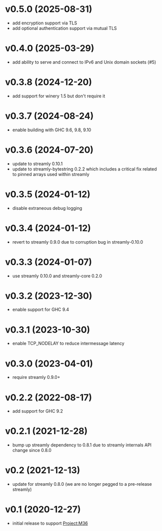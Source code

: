# v0.5.0 (2025-08-31)

* add encryption support via TLS
* add optional authentication support via mutual TLS

# v0.4.0 (2025-03-29)

* add ability to serve and connect to IPv6 and Unix domain sockets (#5)

# v0.3.8 (2024-12-20)

* add support for winery 1.5 but don't require it

# v0.3.7 (2024-08-24)

* enable building with GHC 9.6, 9.8, 9.10
	
# v0.3.6 (2024-07-20)

* update to streamly 0.10.1
* update to streamly-bytestring 0.2.2 which includes a critical fix related to pinned arrays used within streamly

# v0.3.5 (2024-01-12)

* disable extraneous debug logging

# v0.3.4 (2024-01-12)

* revert to streamly 0.9.0 due to corruption bug in streamly-0.10.0

# v0.3.3 (2024-01-07)

* use streamly 0.10.0 and streamly-core 0.2.0

# v0.3.2 (2023-12-30)

* enable support for GHC 9.4

# v0.3.1 (2023-10-30)

* enable TCP_NODELAY to reduce intermessage latency

# v0.3.0 (2023-04-01)

* require streamly 0.9.0+

# v0.2.2 (2022-08-17)

* add support for GHC 9.2
	
# v0.2.1 (2021-12-28)

* bump up streamly dependency to 0.8.1 due to streamly internals API change since 0.8.0

# v0.2 (2021-12-13)

* update for streamly 0.8.0 (we are no longer pegged to a pre-release streamly)

# v0.1 (2020-12-27)

* initial release to support [Project:M36](https://github.com/agentm/project-m36)
	
